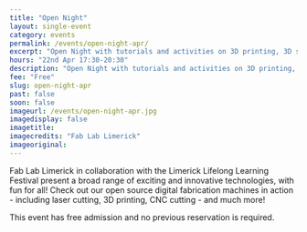 ```yaml
---
title: "Open Night"
layout: single-event
category: events
permalink: /events/open-night-apr/
excerpt: "Open Night with tutorials and activities on 3D printing, 3D scanning and laser cutting, from 5:30pm"
hours: "22nd Apr 17:30-20:30"
description: "Open Night with tutorials and activities on 3D printing, 3D scanning and laser cutting"
fee: "Free"
slug: open-night-apr
past: false
soon: false
imageurl: /events/open-night-apr.jpg
imagedisplay: false
imagetitle:
imagecredits: "Fab Lab Limerick"
imageoriginal:
---
```


Fab Lab Limerick in collaboration with the Limerick Lifelong Learning Festival present a broad range of exciting and innovative technologies, with fun for all! Check out our open source digital fabrication machines in action - including laser cutting, 3D printing, CNC cutting - and much more!

This event has free admission and no previous reservation is required.
